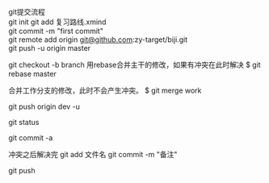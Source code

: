 git提交流程  
git init
git add 复习路线.xmind  
git commit -m "first commit"  
git remote add origin git@github.com:zy-target/biji.git  
git push -u origin master

git checkout -b branch
用rebase合并主干的修改，如果有冲突在此时解决
$ git rebase master

合并工作分支的修改，此时不会产生冲突。
$ git merge work

git push origin dev -u

git status


git commit -a

冲突之后解决完
git add 文件名
git commit -m "备注"

git push
